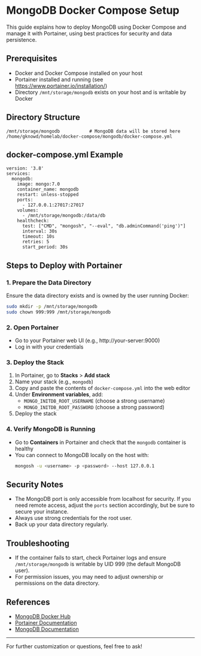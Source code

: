 # MongoDB Docker Compose Setup

This guide explains how to deploy MongoDB using Docker Compose and manage it with Portainer, using best practices for security and data persistence.

## Prerequisites
- Docker and Docker Compose installed on your host
- Portainer installed and running (see https://www.portainer.io/installation/)
- Directory `/mnt/storage/mongodb` exists on your host and is writable by Docker

## Directory Structure
```
/mnt/storage/mongodb           # MongoDB data will be stored here
/home/gknowd/homelab/docker-compose/mongodb/docker-compose.yml
```

## docker-compose.yml Example
```
version: '3.8'
services:
  mongodb:
    image: mongo:7.0
    container_name: mongodb
    restart: unless-stopped
    ports:
      - 127.0.0.1:27017:27017
    volumes:
      - /mnt/storage/mongodb:/data/db
    healthcheck:
      test: ["CMD", "mongosh", "--eval", "db.adminCommand('ping')"]
      interval: 30s
      timeout: 10s
      retries: 5
      start_period: 30s
```

## Steps to Deploy with Portainer

### 1. Prepare the Data Directory
Ensure the data directory exists and is owned by the user running Docker:
```bash
sudo mkdir -p /mnt/storage/mongodb
sudo chown 999:999 /mnt/storage/mongodb
```

### 2. Open Portainer
- Go to your Portainer web UI (e.g., http://your-server:9000)
- Log in with your credentials

### 3. Deploy the Stack
1. In Portainer, go to **Stacks** > **Add stack**
2. Name your stack (e.g., `mongodb`)
3. Copy and paste the contents of `docker-compose.yml` into the web editor
4. Under **Environment variables**, add:
    - `MONGO_INITDB_ROOT_USERNAME` (choose a strong username)
    - `MONGO_INITDB_ROOT_PASSWORD` (choose a strong password)
5. Deploy the stack

### 4. Verify MongoDB is Running
- Go to **Containers** in Portainer and check that the `mongodb` container is healthy
- You can connect to MongoDB locally on the host with:
  ```bash
  mongosh -u <username> -p <password> --host 127.0.0.1
  ```

## Security Notes
- The MongoDB port is only accessible from localhost for security. If you need remote access, adjust the `ports` section accordingly, but be sure to secure your instance.
- Always use strong credentials for the root user.
- Back up your data directory regularly.

## Troubleshooting
- If the container fails to start, check Portainer logs and ensure `/mnt/storage/mongodb` is writable by UID 999 (the default MongoDB user).
- For permission issues, you may need to adjust ownership or permissions on the data directory.

## References
- [MongoDB Docker Hub](https://hub.docker.com/_/mongo)
- [Portainer Documentation](https://docs.portainer.io/)
- [MongoDB Documentation](https://www.mongodb.com/docs/)

---

For further customization or questions, feel free to ask!
